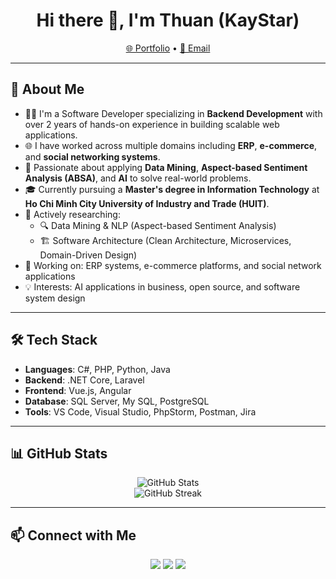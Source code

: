 <h1 align="center">Hi there 👋, I'm Thuan (KayStar)</h1>
<p align="center">
  <a href="https://kaystar645.github.io/portfolio/">🌐 Portfolio</a> •
  <a href="mailto:thuanpt182@gmail.com">📧 Email</a>
</p>

---

## 🚀 About Me
- 👨‍💻 I'm a Software Developer specializing in **Backend Development** with over 2 years of hands-on experience in building scalable web applications.
- 🌐 I have worked across multiple domains including **ERP**, **e-commerce**, and **social networking systems**.
- 🧠 Passionate about applying **Data Mining**, **Aspect-based Sentiment Analysis (ABSA)**, and **AI** to solve real-world problems.
- 🎓 Currently pursuing a **Master's degree in Information Technology** at **Ho Chi Minh City University of Industry and Trade (HUIT)**.
- 🌱 Actively researching:
  - 🔍 Data Mining & NLP (Aspect-based Sentiment Analysis)
  - 🏗️ Software Architecture (Clean Architecture, Microservices, Domain-Driven Design)
- 🔭 Working on: ERP systems, e-commerce platforms, and social network applications
- 💡 Interests: AI applications in business, open source, and software system design

---

## 🛠️ Tech Stack

- **Languages**: C#, PHP, Python, Java  
- **Backend**: .NET Core, Laravel  
- **Frontend**: Vue.js, Angular
- **Database**: SQL Server, My SQL, PostgreSQL
- **Tools**: VS Code, Visual Studio, PhpStorm, Postman, Jira

---

## 📊 GitHub Stats

<p align="center">
  <img src="https://github-readme-stats.vercel.app/api?username=KayStar645&show_icons=true&theme=radical" alt="GitHub Stats" />
  <br/>
  <img src="https://github-readme-streak-stats.herokuapp.com/?user=KayStar645&theme=radical" alt="GitHub Streak" />
</p>

---

## 📫 Connect with Me

<p align="center">
  <a href="mailto:thuanpt182@gmail.com"><img src="https://img.shields.io/badge/Email-D14836?style=for-the-badge&logo=gmail&logoColor=white"/></a>
  <a href="https://www.linkedin.com/in/kaystar645/"><img src="https://img.shields.io/badge/LinkedIn-0A66C2?style=for-the-badge&logo=linkedin&logoColor=white"/></a>
  <a href="https://kaystar645.github.io/portfolio/"><img src="https://img.shields.io/badge/Portfolio-000?style=for-the-badge&logo=github&logoColor=white"/></a>
</p>
